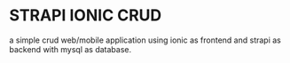 # STRAPI IONIC CRUD
a simple crud web/mobile application using ionic as frontend and strapi as backend with mysql as database.
